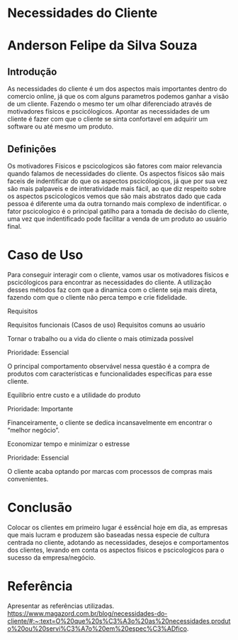 # Necessidades do Cliente
# Anderson Felipe da Silva Souza

## Introdução

As necessidades do cliente é um dos aspectos mais importantes dentro do comercio online, já que os com alguns parametros podemos ganhar a visão de um cliente.
Fazendo o mesmo ter um olhar diferenciado através de motivadores físicos e pscicólogicos.
Apontar as necessidades de um cliente é fazer com que o cliente se sinta confortavel em adquirir um software ou até mesmo um produto.

## Definições

Os motivadores Físicos e pscicologicos são fatores com maior relevancia quando falamos de necessidades do cliente.
Os aspectos físicos são mais faceis de indentificar do que os aspectos pscicólogicos, já que por sua vez são mais palpaveis e de interatividade mais fácil, ao que diz respeito sobre os aspectos pscicologicos vemos que são mais abstratos dado que cada pessoa é diferente uma da outra tornando mais complexo de indentificar.
o fator pscicologico é o principal gatilho para a tomada de decisão do cliente, uma vez que indentificado pode facilitar a venda de um produto ao usuário final.
  
# Caso de Uso

Para conseguir interagir com o cliente, vamos usar os motivadores físicos e pscicólogicos para encontrar as necessidades do cliente.
A utilização desses métodos faz com que a dinamica com o cliente seja mais direta, fazendo com que o cliente não perca tempo e crie fidelidade.

Requisitos

Requisitos funcionais (Casos de uso)
Requisitos comuns ao usuário


Tornar o trabalho ou a vida do cliente o mais otimizada possível

Prioridade:  Essencial

O principal comportamento observável nessa questão é a compra de produtos com características e funcionalidades específicas para esse cliente. 


Equilíbrio entre custo e a utilidade do produto

Prioridade: Importante

Financeiramente, o cliente se dedica incansavelmente em encontrar o “melhor negócio”. 


Economizar tempo e minimizar o estresse

Prioridade: Essencial

O cliente acaba optando por marcas com processos de compras mais convenientes.


# Conclusão

Colocar os clientes em primeiro lugar é essêncial hoje em dia, as empresas que mais lucram e produzem são baseadas nessa especie de cultura centrada no cliente, adotando as necessidades, desejos e comportamentos dos clientes, levando em conta os aspectos físicos e pscicologicos para o sucesso da empresa/negócio.


# Referência

Apresentar as referências utilizadas.
https://www.magazord.com.br/blog/necessidades-do-cliente/#:~:text=O%20que%20s%C3%A3o%20as%20necessidades,produto%20ou%20servi%C3%A7o%20em%20espec%C3%ADfico.
